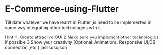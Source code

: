 # E-Commerce-using-Flutter


Till date whatever we have learnt in Flutter ,is need to be implemented in some way integrating other technologies with it 

Hint :1. Create attractive GUI
2.Make sure you implement other technologies if possible
3.Show your creativity (Optional: Animations, Responsive UI,DB connection ,etc.)
jashsdsdjsdh
